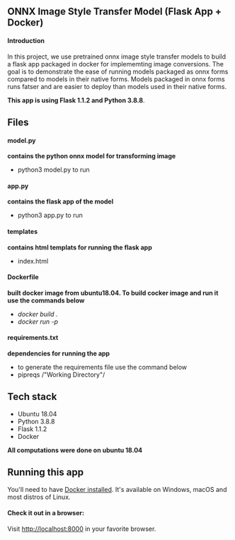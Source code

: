 ## ONNX Image Style Transfer Model (Flask App + Docker)

#### Introduction 

In this project, we use pretrained onnx image style transfer models to build a flask app packaged in docker for implememting image conversions.
The goal is to demonstrate the ease of running models packaged as onnx forms compared to models in their native forms. Models packaged in onnx 
forms runs fatser and are easier to deploy than models used in their native forms. 

**This app is using Flask 1.1.2 and Python 3.8.8**. 

## Files
#### model.py
**contains the python onnx model for transforming image**
- python3 model.py to run

#### app.py
**contains the flask app of the model**
- python3 app.py to run 

#### templates 
**contains html templats for running the flask app**
- index.html

#### Dockerfile
**built docker image from ubuntu18.04. To build cocker image and run it use the commands below**
- _docker build ._
- _docker run -p_ 

#### requirements.txt
**dependencies for running the app**
- to generate the requirements file use the command below
- pipreqs  /"Working Directory"/

## Tech stack
- Ubuntu 18.04
- Python 3.8.8
- Flask 1.1.2
- Docker

**All computations were done on ubuntu 18.04**

## Running this app

You'll need to have [Docker installed](https://docs.docker.com/get-docker/).
It's available on Windows, macOS and most distros of Linux. 

#### Check it out in a browser:

Visit <http://localhost:8000> in your favorite browser.







